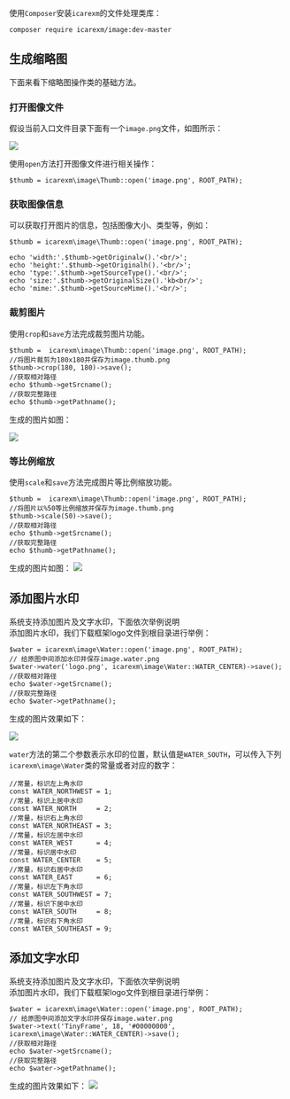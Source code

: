 使用`Composer`安装`icarexm`的文件处理类库：

~~~
composer require icarexm/image:dev-master

~~~

## 生成缩略图
下面来看下缩略图操作类的基础方法。

### 打开图像文件

假设当前入口文件目录下面有一个`image.png`文件，如图所示：

![](https://git.kancloud.cn/repos/yhl18/wq_frame/raw/c9bf3d6417c8076f066c57cd15ac56564833cad1/images/mcdonald_lake-004.jpg?access-token=eyJ0eXAiOiJKV1QiLCJhbGciOiJIUzI1NiJ9.eyJleHAiOjE1OTA1NDEyODMsImlhdCI6MTU5MDQ5ODA4MywicmVwb3NpdG9yeSI6InlobDE4XC93cV9mcmFtZSIsInVzZXIiOnsidXNlcm5hbWUiOiJ5aGwxOCIsIm5hbWUiOiJNclllNTg2OSIsImVtYWlsIjoiNTU1ODUxOTBAcXEuY29tIiwidG9rZW4iOiI3MTUxN2RiMzc4MGQyMjA2Mjc1OTllMjM0ZTRhOGY5NiIsImF1dGhvcml6ZSI6eyJwdWxsIjp0cnVlLCJwdXNoIjp0cnVlLCJhZG1pbiI6dHJ1ZX19fQ.Rrt9AqXrbmbeHt-EvLsR-11U0lwyHgBoFFN5ehkKpaU)

使用`open`方法打开图像文件进行相关操作：

~~~
$thumb = icarexm\image\Thumb::open('image.png', ROOT_PATH);

~~~
### 获取图像信息

可以获取打开图片的信息，包括图像大小、类型等，例如：

~~~
$thumb = icarexm\image\Thumb::open('image.png', ROOT_PATH);

echo 'width:'.$thumb->getOriginalw().'<br/>';
echo 'height:'.$thumb->getOriginalh().'<br/>';
echo 'type:'.$thumb->getSourceType().'<br/>';
echo 'size:'.$thumb->getOriginalSize().'kb<br/>';
echo 'mime:'.$thumb->getSourceMime().'<br/>';

~~~

### 裁剪图片
使用`crop`和`save`方法完成裁剪图片功能。

~~~
$thumb =  icarexm\image\Thumb::open('image.png', ROOT_PATH);
//将图片裁剪为180x180并保存为image.thumb.png
$thumb->crop(180, 180)->save();
//获取相对路径
echo $thumb->getSrcname();
//获取完整路径
echo $thumb->getPathname();

~~~
生成的图片如图：

![](https://git.kancloud.cn/repos/yhl18/wq_frame/raw/c9bf3d6417c8076f066c57cd15ac56564833cad1/images/mcdonald_lake-004.thumb.jpg?access-token=eyJ0eXAiOiJKV1QiLCJhbGciOiJIUzI1NiJ9.eyJleHAiOjE1OTA1NDEyODMsImlhdCI6MTU5MDQ5ODA4MywicmVwb3NpdG9yeSI6InlobDE4XC93cV9mcmFtZSIsInVzZXIiOnsidXNlcm5hbWUiOiJ5aGwxOCIsIm5hbWUiOiJNclllNTg2OSIsImVtYWlsIjoiNTU1ODUxOTBAcXEuY29tIiwidG9rZW4iOiI3MTUxN2RiMzc4MGQyMjA2Mjc1OTllMjM0ZTRhOGY5NiIsImF1dGhvcml6ZSI6eyJwdWxsIjp0cnVlLCJwdXNoIjp0cnVlLCJhZG1pbiI6dHJ1ZX19fQ.Rrt9AqXrbmbeHt-EvLsR-11U0lwyHgBoFFN5ehkKpaU)

### 等比例缩放
使用`scale`和`save`方法完成图片等比例缩放功能。

~~~
$thumb =  icarexm\image\Thumb::open('image.png', ROOT_PATH);
//将图片以%50等比例缩放并保存为image.thumb.png
$thumb->scale(50)->save();
//获取相对路径
echo $thumb->getSrcname();
//获取完整路径
echo $thumb->getPathname();

~~~
生成的图片如图：
![](https://git.kancloud.cn/repos/yhl18/wq_frame/raw/c9bf3d6417c8076f066c57cd15ac56564833cad1/images/mcdonald_lake-004.thumb_1587547872137.jpg?access-token=eyJ0eXAiOiJKV1QiLCJhbGciOiJIUzI1NiJ9.eyJleHAiOjE1OTA1NDEyODMsImlhdCI6MTU5MDQ5ODA4MywicmVwb3NpdG9yeSI6InlobDE4XC93cV9mcmFtZSIsInVzZXIiOnsidXNlcm5hbWUiOiJ5aGwxOCIsIm5hbWUiOiJNclllNTg2OSIsImVtYWlsIjoiNTU1ODUxOTBAcXEuY29tIiwidG9rZW4iOiI3MTUxN2RiMzc4MGQyMjA2Mjc1OTllMjM0ZTRhOGY5NiIsImF1dGhvcml6ZSI6eyJwdWxsIjp0cnVlLCJwdXNoIjp0cnVlLCJhZG1pbiI6dHJ1ZX19fQ.Rrt9AqXrbmbeHt-EvLsR-11U0lwyHgBoFFN5ehkKpaU)

## 添加图片水印

系统支持添加图片及文字水印，下面依次举例说明  
添加图片水印，我们下载框架logo文件到根目录进行举例：

~~~
$water = icarexm\image\Water::open('image.png', ROOT_PATH);
// 给原图中间添加水印并保存image.water.png
$water->water('logo.png', icarexm\image\Water::WATER_CENTER)->save(); 
//获取相对路径
echo $water->getSrcname();
//获取完整路径
echo $water->getPathname();
~~~

生成的图片效果如下：

![](https://git.kancloud.cn/repos/yhl18/wq_frame/raw/c9bf3d6417c8076f066c57cd15ac56564833cad1/images/beijing.water.jpg?access-token=eyJ0eXAiOiJKV1QiLCJhbGciOiJIUzI1NiJ9.eyJleHAiOjE1OTA1NDEyODMsImlhdCI6MTU5MDQ5ODA4MywicmVwb3NpdG9yeSI6InlobDE4XC93cV9mcmFtZSIsInVzZXIiOnsidXNlcm5hbWUiOiJ5aGwxOCIsIm5hbWUiOiJNclllNTg2OSIsImVtYWlsIjoiNTU1ODUxOTBAcXEuY29tIiwidG9rZW4iOiI3MTUxN2RiMzc4MGQyMjA2Mjc1OTllMjM0ZTRhOGY5NiIsImF1dGhvcml6ZSI6eyJwdWxsIjp0cnVlLCJwdXNoIjp0cnVlLCJhZG1pbiI6dHJ1ZX19fQ.Rrt9AqXrbmbeHt-EvLsR-11U0lwyHgBoFFN5ehkKpaU)

`water`方法的第二个参数表示水印的位置，默认值是`WATER_SOUTH`，可以传入下列`icarexm\image\Water`类的常量或者对应的数字：

~~~
//常量，标识左上角水印
const WATER_NORTHWEST = 1; 
//常量，标识上居中水印
const WATER_NORTH     = 2; 
//常量，标识右上角水印
const WATER_NORTHEAST = 3; 
//常量，标识左居中水印
const WATER_WEST      = 4; 
//常量，标识居中水印
const WATER_CENTER    = 5; 
//常量，标识右居中水印
const WATER_EAST      = 6; 
//常量，标识左下角水印
const WATER_SOUTHWEST = 7; 
//常量，标识下居中水印
const WATER_SOUTH     = 8; 
//常量，标识右下角水印
const WATER_SOUTHEAST = 9; 

~~~

## 添加文字水印

系统支持添加图片及文字水印，下面依次举例说明  
添加图片水印，我们下载框架logo文件到根目录进行举例：

~~~
$water = icarexm\image\Water::open('image.png', ROOT_PATH);
// 给原图中间添加文字水印并保存image.water.png
$water->text('TinyFrame', 18, '#00000000', icarexm\image\Water::WATER_CENTER)->save();
//获取相对路径
echo $water->getSrcname();
//获取完整路径
echo $water->getPathname();
~~~

生成的图片效果如下：
![](https://git.kancloud.cn/repos/yhl18/wq_frame/raw/c9bf3d6417c8076f066c57cd15ac56564833cad1/images/beijing.water_1587554947051.jpg?access-token=eyJ0eXAiOiJKV1QiLCJhbGciOiJIUzI1NiJ9.eyJleHAiOjE1OTA1NDEyODMsImlhdCI6MTU5MDQ5ODA4MywicmVwb3NpdG9yeSI6InlobDE4XC93cV9mcmFtZSIsInVzZXIiOnsidXNlcm5hbWUiOiJ5aGwxOCIsIm5hbWUiOiJNclllNTg2OSIsImVtYWlsIjoiNTU1ODUxOTBAcXEuY29tIiwidG9rZW4iOiI3MTUxN2RiMzc4MGQyMjA2Mjc1OTllMjM0ZTRhOGY5NiIsImF1dGhvcml6ZSI6eyJwdWxsIjp0cnVlLCJwdXNoIjp0cnVlLCJhZG1pbiI6dHJ1ZX19fQ.Rrt9AqXrbmbeHt-EvLsR-11U0lwyHgBoFFN5ehkKpaU)
